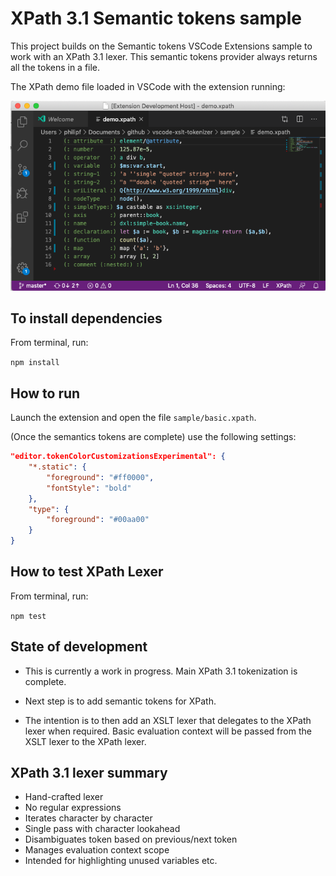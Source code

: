 # XPath 3.1 Semantic tokens sample

This project builds on the Semantic tokens VSCode Extensions sample to work with an XPath 3.1 lexer. This semantic tokens provider always returns all the tokens in a file.

The XPath demo file loaded in VSCode with the extension running:

![Screenshot](xpath-demo.png)

## To install dependencies
From terminal, run:

 ``npm install``

## How to run

Launch the extension and open the file `sample/basic.xpath`.

(Once the semantics tokens are complete) use the following settings:

```json
"editor.tokenColorCustomizationsExperimental": {
	"*.static": {
		"foreground": "#ff0000",
		"fontStyle": "bold"
	},
	"type": {
		"foreground": "#00aa00"
	}
}
```

## How to test XPath Lexer

From terminal, run:

``npm test``

## State of development

- This is currently a work in progress. Main XPath 3.1 tokenization is complete.

- Next step is to add semantic tokens for XPath. 

- The intention is to then add an XSLT lexer that delegates to the XPath lexer when required. Basic evaluation context will be passed from the XSLT lexer to the XPath lexer.

## XPath 3.1 lexer summary

- Hand-crafted lexer
- No regular expressions
- Iterates character by character
- Single pass with character lookahead
- Disambiguates token based on previous/next token
- Manages evaluation context scope
- Intended for highlighting unused variables etc.
